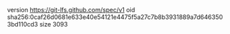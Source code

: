 version https://git-lfs.github.com/spec/v1
oid sha256:0caf26d0681e633e40e54121e4475f5a27c7b8b3931889a7d6463503bd110cd3
size 3093
